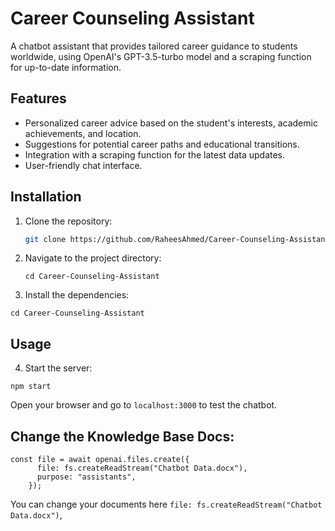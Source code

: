 # Career Counseling Assistant

A chatbot assistant that provides tailored career guidance to students worldwide, using OpenAI's GPT-3.5-turbo model and a scraping function for up-to-date information.

## Features

- Personalized career advice based on the student's interests, academic achievements, and location.
- Suggestions for potential career paths and educational transitions.
- Integration with a scraping function for the latest data updates.
- User-friendly chat interface.

## Installation

1. Clone the repository:

   ```bash
   git clone https://github.com/RaheesAhmed/Career-Counseling-Assistant.git
   ```

2. Navigate to the project directory:

   ```
   cd Career-Counseling-Assistant
   ```

3. Install the dependencies:

```
cd Career-Counseling-Assistant
```

## Usage

4. Start the server:

```
npm start
```

Open your browser and go to `localhost:3000` to test the chatbot.

## Change the Knowledge Base Docs:

```
const file = await openai.files.create({
      file: fs.createReadStream("Chatbot Data.docx"),
      purpose: "assistants",
    });

```

You can change your documents here `file: fs.createReadStream("Chatbot Data.docx")`,

